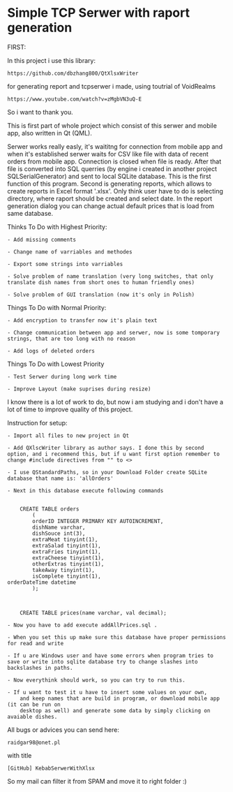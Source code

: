 # Simple TCP Serwer with raport generation

FIRST:

In this project i use this library:

	https://github.com/dbzhang800/QtXlsxWriter

for generating report and tcpserwer i made, using toutrial of VoidRealms

	https://www.youtube.com/watch?v=zMgbVN3uQ-E

So i want to thank you.

This is first part of whole project which consist of this serwer and mobile app, also written in Qt (QML).

Serwer works really easly, it's waititng for connection from mobile app and when it's established
serwer waits for CSV like file with data of recent orders from mobile app. Connection is closed when file is ready. After that file is converted into SQL querries (by engine i created in another project SQLSerialGenerator) and sent to local SQLite database. This is the first function of this program. Second is generating reports, which allows to create reports in Excel format '.xlsx'. Only think user have to do is selecting directory, where raport should be created and select date. In the report generation dialog you can change actual default prices that is load from same database. 

Thinks To Do with Highest Priority:

	- Add missing comments

	- Change name of varriables and methodes

	- Export some strings into varriables

	- Solve problem of name translation (very long switches, that only translate dish names from short ones to human friendly ones)

	- Solve problem of GUI translation (now it's only in Polish)



Things To Do with Normal Priority:

	- Add encryption to transfer now it's plain text

	- Change communication between app and serwer, now is some tomporary strings, that are too long with no reason

	- Add logs of deleted orders



Things To Do with Lowest Priority

	- Test Serwer during long work time

	- Improve Layout (make suprises during resize)


I know there is a lot of work to do, but now i am studying and i don't have a lot of time to improve quality of this project.

Instruction for setup:

	- Import all files to new project in Qt
	
	- Add QXlscWriter library as author says. I done this by second option, and i recommend this, but if u want first option remember to change #include directives from "" to <> 

	- I use QStandardPaths, so in your Download Folder create SQLite database that name is: 'allOrders'

	- Next in this database execute following commands

		
		CREATE TABLE orders
			(
			orderID INTEGER PRIMARY KEY AUTOINCREMENT,
			dishName varchar,
			dishSouce int(3),
			extraMeat tinyint(1),
  			extraSalad tinyint(1),
			extraFries tinyint(1),
			extraCheese tinyint(1),
			otherExtras tinyint(1),
			takeAway tinyint(1),
			isComplete tinyint(1),                                                                                	orderDateTime datetime
			);



		CREATE TABLE prices(name varchar, val decimal);

	- Now you have to add execute addAllPrices.sql . 

	- When you set this up make sure this database have proper permissions for read and write

	- If u are Windows user and have some errors when program tries to save or write into sqlite database try to change slashes into backslashes in paths.

	- Now everythink should work, so you can try to run this.

	- If u want to test it u have to insert some values on your own, 
		and keep names that are build in program, or download mobile app (it can be run on 
		desktop as well) and generate some data by simply clicking on avaiable dishes.



All bugs or advices you can send here:

	raidgar98@onet.pl

with title

	[GitHub] KebabSerwerWithXlsx

So my mail can filter it from SPAM and move it to right folder :)
